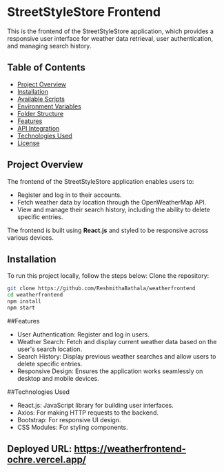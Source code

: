 # StreetStyleStore Frontend

This is the frontend of the StreetStyleStore application, which provides a responsive user interface for weather data retrieval, user authentication, and managing search history.

## Table of Contents
- [Project Overview](#project-overview)
- [Installation](#installation)
- [Available Scripts](#available-scripts)
- [Environment Variables](#environment-variables)
- [Folder Structure](#folder-structure)
- [Features](#features)
- [API Integration](#api-integration)
- [Technologies Used](#technologies-used)
- [License](#license)

## Project Overview

The frontend of the StreetStyleStore application enables users to:
- Register and log in to their accounts.
- Fetch weather data by location through the OpenWeatherMap API.
- View and manage their search history, including the ability to delete specific entries.

The frontend is built using **React.js** and styled to be responsive across various devices.

## Installation

To run this project locally, follow the steps below:
Clone the repository:
   ```bash
   git clone https://github.com/ReshmithaBathala/weatherfrontend
   cd weatherfrontend
   npm install
   npm start
   ```
  
##Features
- User Authentication: Register and log in users.
- Weather Search: Fetch and display current weather data based on the user's search location.
- Search History: Display previous weather searches and allow users to delete specific entries.
- Responsive Design: Ensures the application works seamlessly on desktop and mobile devices.

##Technologies Used
- React.js: JavaScript library for building user interfaces.
- Axios: For making HTTP requests to the backend.
- Bootstrap: For responsive UI design.
- CSS Modules: For styling components.

## Deployed URL: https://weatherfrontend-ochre.vercel.app/

